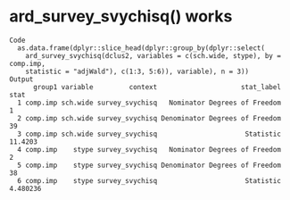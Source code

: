# ard_survey_svychisq() works

    Code
      as.data.frame(dplyr::slice_head(dplyr::group_by(dplyr::select(
        ard_survey_svychisq(dclus2, variables = c(sch.wide, stype), by = comp.imp,
        statistic = "adjWald"), c(1:3, 5:6)), variable), n = 3))
    Output
          group1 variable         context                     stat_label     stat
      1 comp.imp sch.wide survey_svychisq   Nominator Degrees of Freedom        1
      2 comp.imp sch.wide survey_svychisq Denominator Degrees of Freedom       39
      3 comp.imp sch.wide survey_svychisq                      Statistic  11.4203
      4 comp.imp    stype survey_svychisq   Nominator Degrees of Freedom        2
      5 comp.imp    stype survey_svychisq Denominator Degrees of Freedom       38
      6 comp.imp    stype survey_svychisq                      Statistic 4.480236

